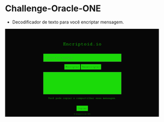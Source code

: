 # Challenge-Oracle-ONE

- Decodificador de texto para você encriptar mensagem.

![](./assets/print.png)
